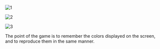 
![1](https://github.com/zhangxiongwen/ColorMemonry/blob/master/Simulator%20Screen%20Shot%20-%20iPhone%20X%CA%80%20-%202019-04-18%20at%2016.01.22.jpg)

![2](https://github.com/zhangxiongwen/ColorMemonry/blob/master/Simulator%20Screen%20Shot%20-%20iPhone%20X%CA%80%20-%202019-04-18%20at%2016.01.54.jpg)

![3](https://github.com/zhangxiongwen/ColorMemonry/blob/master/Simulator%20Screen%20Shot%20-%20iPhone%20X%CA%80%20-%202019-04-18%20at%2016.02.36.jpg)

The point of the game is to remember the colors displayed on the screen, and to reproduce them in the same manner.
